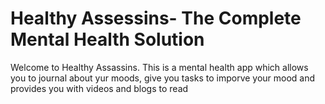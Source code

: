 # Healthy Assessins- The Complete Mental Health Solution

Welcome to Healthy Assassins. 
This is a mental health app which allows you to journal about yur moods, give you tasks to imporve your mood and provides you with videos and blogs to read 

